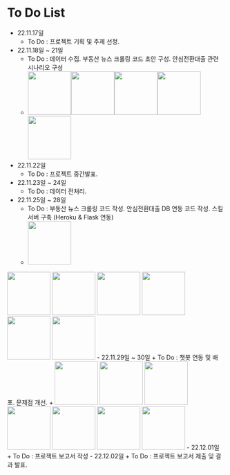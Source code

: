 # To Do List 
- 22.11.17일
    + To Do : 프로젝트 기획 및 주제 선정.
- 22.11.18일 ~ 21일
    + To Do : 데이터 수집. 부동산 뉴스 크롤링 코드 초안 구성. 안심전환대출 관련 시나리오 구성
    + <img src="https://user-images.githubusercontent.com/115764991/202325075-4336d3be-ff54-4133-9c2f-38a5d38d5e66.png" width="100" height="100"><img src="https://user-images.githubusercontent.com/115764991/202325089-5c2d7911-f601-4313-950d-421f6fb7e53f.png" width="100" height="100"><img src="https://user-images.githubusercontent.com/115764991/202326221-0533c815-11f6-4583-882f-3c0f0e977a8a.png" width="100" height="100"><img src="https://user-images.githubusercontent.com/115764991/202326235-7f3d7c60-cbcb-4fa2-a098-afd0efce7aab.png" width="100" height="100"><img src="https://user-images.githubusercontent.com/115764991/202326244-d74d50e3-0c94-40a9-aa35-72a8dfe2395f.png" width="100" height="100">
- 22.11.22일
    + To Do : 프로젝트 중간발표.
- 22.11.23일 ~ 24일
    + To Do : 데이터 전처리.
- 22.11.25일 ~ 28일
    + To Do : 부동산 뉴스 크롤링 코드 작성. 안심전환대출 DB 연동 코드 작성. 스킬서버 구축 (Heroku & Flask 연동)
    + <img src="https://user-images.githubusercontent.com/115764991/202608024-98bf957a-9c25-46e1-825a-3d552f82cfd8.png" width="100" height="100">
<img src="https://user-images.githubusercontent.com/115764991/202608028-00fe6074-5c57-4bde-9f8f-2a1b53ea442b.png" width="100" height="100">
<img src="https://user-images.githubusercontent.com/115764991/202608041-6235d592-d89e-4610-b300-c56c92b3ea09.png" width="100" height="100">
<img src="https://user-images.githubusercontent.com/115764991/202608045-0adf16c7-a8b7-4275-a7c6-1071f141f124.png" width="100" height="100">
<img src="https://user-images.githubusercontent.com/115764991/202608048-fb8d61ab-b32b-4b3d-88af-37e9d4644357.png" width="100" height="100">
<img src="https://user-images.githubusercontent.com/115764991/202608049-43869ff3-2021-4e5a-92e4-c63236043c98.png" width="100" height="100">
<img src="https://user-images.githubusercontent.com/115764991/202608051-dc00c577-8584-4c79-8fac-960a5cc925ea.png" width="100" height="100">
- 22.11.29일 ~ 30일
    + To Do : 챗봇 연동 및 배포. 문제점 개선.
    + <img src="https://user-images.githubusercontent.com/115764991/202609129-df2635c9-9c76-4bfd-9c95-a2513dfe3842.jpg" width="100" height="100">
<img src="https://user-images.githubusercontent.com/115764991/202609132-d3af9a92-5f11-4919-8634-acdc52cb4e6c.jpg" width="100" height="100">
<img src="https://user-images.githubusercontent.com/115764991/202609134-fbcfa880-4cc6-4022-b93a-fb428b657b0b.jpg" width="100" height="100">
<img src="https://user-images.githubusercontent.com/115764991/202609137-38acdb19-3426-4c73-8fbf-48d5c4036254.jpg" width="100" height="100">
<img src="https://user-images.githubusercontent.com/115764991/202609139-5d1a2bbd-a592-49a2-8bdb-d93e4afa25b6.jpg" width="100" height="100">
<img src="https://user-images.githubusercontent.com/115764991/202609141-fc3e44dd-331c-457a-8a9f-f61bf9918906.jpg" width="100" height="100">
<img src="https://user-images.githubusercontent.com/115764991/202609143-c29c6d0c-d5c7-4084-ba1e-bb1fcd6ebb02.jpg" width="100" height="100">
- 22.12.01일
    + To Do : 프로젝트 보고서 작성
- 22.12.02일
    + To Do : 프로젝트 보고서 제출 및 결과 발표.